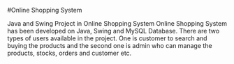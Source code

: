 #Online Shopping System

Java and Swing Project in Online Shopping System Online Shopping System has been developed on Java, Swing and MySQL Database. There are two types of users available in the project. One is customer to search and buying the products and the second one is admin who can manage the products, stocks, orders and customer etc.
